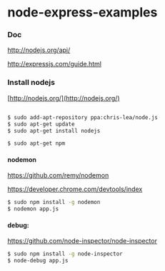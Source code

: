 node-express-examples
=====================
### Doc

http://nodejs.org/api/

http://expressjs.com/guide.html


### Install nodejs

[http://nodejs.org/](http://nodejs.org/)

```bash

$ sudo add-apt-repository ppa:chris-lea/node.js  
$ sudo apt-get update  
$ sudo apt-get install nodejs

$ sudo apt-get npm

```

#### nodemon

https://github.com/remy/nodemon

https://developer.chrome.com/devtools/index

```bash
$ sudo npm install -g nodemon
$ nodemon app.js
``` 
#### debug:

https://github.com/node-inspector/node-inspector

```bash
$ sudo npm install -g node-inspector
$ node-debug app.js
```
